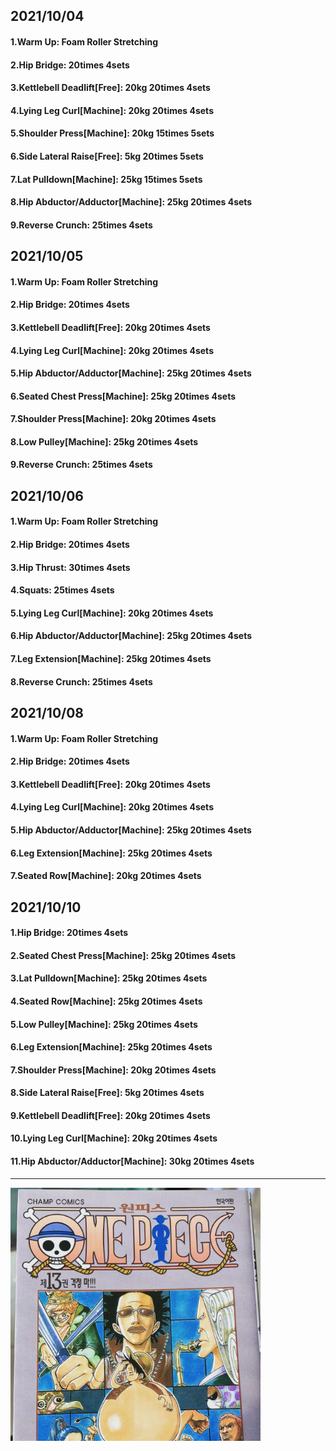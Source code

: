 ## 2021/10/04
#### 1.Warm Up: Foam Roller Stretching
#### 2.Hip Bridge: 20times 4sets
#### 3.Kettlebell Deadlift\[Free\]: 20kg 20times 4sets
#### 4.Lying Leg Curl\[Machine\]: 20kg 20times 4sets
#### 5.Shoulder Press\[Machine\]: 20kg 15times 5sets
#### 6.Side Lateral Raise\[Free\]: 5kg 20times 5sets
#### 7.Lat Pulldown\[Machine\]: 25kg 15times 5sets
#### 8.Hip Abductor/Adductor\[Machine\]: 25kg 20times 4sets
#### 9.Reverse Crunch: 25times 4sets

## 2021/10/05
#### 1.Warm Up: Foam Roller Stretching
#### 2.Hip Bridge: 20times 4sets
#### 3.Kettlebell Deadlift\[Free\]: 20kg 20times 4sets
#### 4.Lying Leg Curl\[Machine\]: 20kg 20times 4sets
#### 5.Hip Abductor/Adductor\[Machine\]: 25kg 20times 4sets
#### 6.Seated Chest Press\[Machine\]: 25kg 20times 4sets
#### 7.Shoulder Press\[Machine\]: 20kg 20times 4sets
#### 8.Low Pulley\[Machine\]: 25kg 20times 4sets
#### 9.Reverse Crunch: 25times 4sets

## 2021/10/06
#### 1.Warm Up: Foam Roller Stretching
#### 2.Hip Bridge: 20times 4sets
#### 3.Hip Thrust: 30times 4sets
#### 4.Squats: 25times 4sets
#### 5.Lying Leg Curl\[Machine\]: 20kg 20times 4sets
#### 6.Hip Abductor/Adductor\[Machine\]: 25kg 20times 4sets
#### 7.Leg Extension\[Machine\]: 25kg 20times 4sets
#### 8.Reverse Crunch: 25times 4sets

## 2021/10/08
#### 1.Warm Up: Foam Roller Stretching
#### 2.Hip Bridge: 20times 4sets
#### 3.Kettlebell Deadlift\[Free\]: 20kg 20times 4sets
#### 4.Lying Leg Curl\[Machine\]: 20kg 20times 4sets
#### 5.Hip Abductor/Adductor\[Machine\]: 25kg 20times 4sets
#### 6.Leg Extension\[Machine\]: 25kg 20times 4sets
#### 7.Seated Row\[Machine\]: 20kg 20times 4sets

## 2021/10/10
#### 1.Hip Bridge: 20times 4sets
#### 2.Seated Chest Press\[Machine\]: 25kg 20times 4sets
#### 3.Lat Pulldown\[Machine\]: 25kg 20times 4sets
#### 4.Seated Row\[Machine\]: 25kg 20times 4sets
#### 5.Low Pulley\[Machine\]: 25kg 20times 4sets
#### 6.Leg Extension\[Machine\]: 25kg 20times 4sets
#### 7.Shoulder Press\[Machine\]: 20kg 20times 4sets
#### 8.Side Lateral Raise\[Free\]: 5kg 20times 4sets
#### 9.Kettlebell Deadlift\[Free\]: 20kg 20times 4sets
#### 10.Lying Leg Curl\[Machine\]: 20kg 20times 4sets
#### 11.Hip Abductor/Adductor\[Machine\]: 30kg 20times 4sets
---

<img src='./_resources/__013.png' width='400px' />
